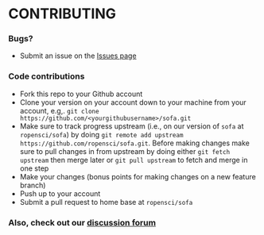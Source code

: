 # CONTRIBUTING #

### Bugs?

* Submit an issue on the [Issues page](https://github.com/ropensci/sofa/issues)

### Code contributions

* Fork this repo to your Github account
* Clone your version on your account down to your machine from your account, e.g,. `git clone https://github.com/<yourgithubusername>/sofa.git`
* Make sure to track progress upstream (i.e., on our version of `sofa` at `ropensci/sofa`) by doing `git remote add upstream https://github.com/ropensci/sofa.git`. Before making changes make sure to pull changes in from upstream by doing either `git fetch upstream` then merge later or `git pull upstream` to fetch and merge in one step
* Make your changes (bonus points for making changes on a new feature branch)
* Push up to your account
* Submit a pull request to home base at `ropensci/sofa`

### Also, check out our [discussion forum](https://discuss.ropensci.org)

